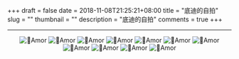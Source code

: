 +++ 
draft = false
date = 2018-11-08T21:25:21+08:00
title = "底迪的自拍"
slug = "" 
thumbnail = "<no value>"
description = "底迪的自拍"
comments = true
+++

---

<div  align="center">
 <img src="https://ws1.sinaimg.cn/large/d3a5dd3cgy1fzggcqqf7nj20sg0sgaia.jpg" alt="Amor"/>
 <img src="https://ws1.sinaimg.cn/large/d3a5dd3cgy1fzggbj6m2qj20sg0sgwoz.jpg" alt="Amor"/>
 <img src="https://ws1.sinaimg.cn/large/d3a5dd3cgy1fx0z9fky39j20sg0sg7l4.jpg" alt="Amor"/>
 <img src="https://ws1.sinaimg.cn/large/d3a5dd3cgy1fx0zb0r88ej20qo0qoqjq.jpg" alt="Amor"/>
 <img src="https://ws1.sinaimg.cn/large/d3a5dd3cgy1fx0zmct3crj20m40m4k60.jpg" alt="Amor"/>
 <img src="https://ws1.sinaimg.cn/large/d3a5dd3cgy1fx0zda6a61j20u60k4e6j.jpg" alt="Amor"/>
 <img src="https://ws1.sinaimg.cn/large/d3a5dd3cgy1fx0zk8dzyrj20gn0m5h2g.jpg" alt="Amor"/>
 <img src="https://ws1.sinaimg.cn/large/d3a5dd3cgy1fx0zn2tiubj20gl0m4k90.jpg" alt="Amor"/>
 <img src="https://ws1.sinaimg.cn/large/d3a5dd3cgy1fx0zkzxsdcj20gn0m54j0.jpg" alt="Amor"/>
 <img src="https://ws1.sinaimg.cn/large/d3a5dd3cgy1fx0zoxjo8uj20cg0m4qdh.jpg" alt="Amor"/>
 <img src="https://ws1.sinaimg.cn/large/d3a5dd3cgy1fx0zln35vdj20cg0m416w.jpg" alt="Amor"/>
</div>